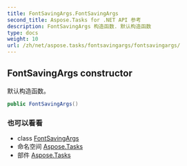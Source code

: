 ```yaml
---
title: FontSavingArgs.FontSavingArgs
second_title: Aspose.Tasks for .NET API 参考
description: FontSavingArgs 构造函数. 默认构造函数
type: docs
weight: 10
url: /zh/net/aspose.tasks/fontsavingargs/fontsavingargs/
---
```

## FontSavingArgs constructor

默认构造函数。

```csharp
public FontSavingArgs()
```

### 也可以看看

* class [FontSavingArgs](../)
* 命名空间 [Aspose.Tasks](../../fontsavingargs/)
* 部件 [Aspose.Tasks](../../../)


